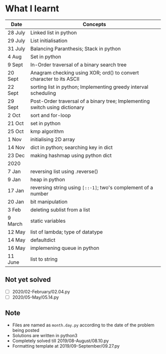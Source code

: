 # What I learnt

| Date    | Concepts                                                                    |
| ------- | --------------------------------------------------------------------------- |
| 28 July | Linked list in python                                                       |
| 29 July | List initialisation                                                         |
| 31 July | Balancing Paranthesis; Stack in python                                      |
| 4 Aug   | Set in python                                                               |
| 9  Sept | In-Order traversal of a binary search tree                                  |
| 20 Sept | Anagram checking using XOR; ord() to convert character to its ASCII         |
| 22 Sept | sorting list in python; Implementing greedy interval scheduling             |
| 29 Sept | Post-Order traversal of a binary tree; Implementing switch using dictionary |
| 2 Oct   | sort and for-loop                                                           |
| 21 Oct  | set in python                                                               |
| 25 Oct  | kmp algorithm                                                               |
| 1 Nov   | initialising 2D array                                                       |
| 14 Nov  | dict in python; searching key in dict                                       |
| 23 Dec  | making hashmap using python dict                                            |
| 2020    |                                                                             |
| 7 Jan   | reversing list using .reverse()                                             |
| 9 Jan   | heap in python                                                              |
| 17 Jan  | reversing string using `[::-1]`; two's complement of a number               |
| 20 Jan  | bit manipulation                                                            |
| 3 Feb   | deleting sublist from a list                                                |
| 9 March | static variables                                                            |
| 12 May  | list of lambda; type of datatype                                            |
| 14 May  | defaultdict                                                                 |
| 16 May  | implemening queue in python                                                 |
| 11 June | list to string                                                              |

## Not yet solved
- [ ] 2020/02-February/02.04.py
- [ ] 2020/05-May/05.14.py

## Note
* Files are named as `month.day.py` according to the date of the problem being posted
* Solutions are written in python3
* Completely solved till 2019/08-August/08.10.py
* Formatting template at 2019/09-September/09.27.py